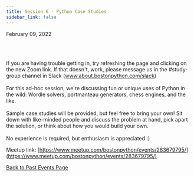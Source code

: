 ```yaml
---
title: Session 6 - Python Case Studies
sidebar_link: false
---
```


February 09, 2022

<p><br/><br/></p>

<p>If you are having trouble getting in, try refreshing the page and clicking on the new Zoom link. If that doesn't, work, please message us in the #study-group channel in Slack (<a class="link" href="http://www.about.bostonpython.com/slack" rel="nofollow ugc" target="_blank" title="www.about.bostonpython.com/slack">www.about.bostonpython.com/slack</a>)<br/><br/>For this ad-hoc session, we're discussing fun or unique uses of Python in the wild: Wordle solvers, portmanteau generators, chess engines, and the like.<br/><br/>Sample case studies will be provided, but feel free to bring your own! Sit down with like-minded people and discuss the problem at hand, pick apart the solution, or think about how you would build your own.<br/><br/>No experience is required, but enthusiasm is appreciated :)</p>


Meetup link: [https://www.meetup.com/bostonpython/events/283679795/](https://www.meetup.com/bostonpython/events/283679795/)

[Back to Past Events Page](index.md)